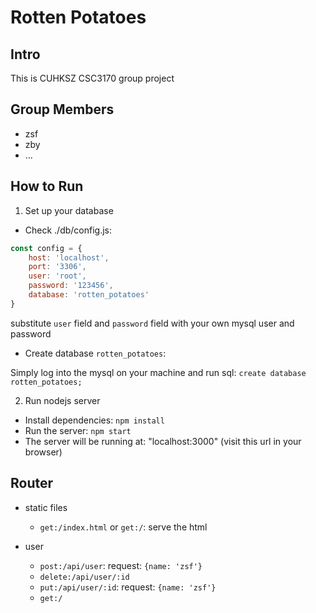 # Rotten Potatoes

## Intro

This is CUHKSZ CSC3170 group project

## Group Members

* zsf
* zby
* ...

## How to Run
1. Set up your database

* Check ./db/config.js:

```js
const config = {
    host: 'localhost',
    port: '3306',
    user: 'root',
    password: '123456',
    database: 'rotten_potatoes'
}
```

substitute `user` field and `password` field with your own mysql user and password
* Create database `rotten_potatoes`:

Simply log into the mysql on your machine and run sql: `create database rotten_potatoes;`

2. Run nodejs server

* Install dependencies: `npm install`
* Run the server: `npm start`
* The server will be running at: "localhost:3000" (visit this url in your browser)

## Router

* static files
    * `get:/index.html` or `get:/`:
    serve the html

* user
    * `post:/api/user`: 
    request: `{name: 'zsf'}`
    * `delete:/api/user/:id`
    * `put:/api/user/:id`: 
    request: `{name: 'zsf'}`
    * `get:/`

